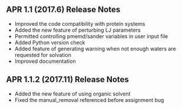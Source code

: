 ## APR 1.1 (2017.6) Release Notes ##
 
* Improved the code compatibility with protein systems
* Added the new feature of perturbing LJ parameters
* Permitted controlling pmemd/sander variables in user input file
* Added Python version check
* Added feature of generating warning when not enough waters are requested for solvation 
* Improved documentation

## APR 1.1.2 (2017.11) Release Notes ##

* Added the new feature of using organic solvent
* Fixed the manual_removal referenced before assignment bug
